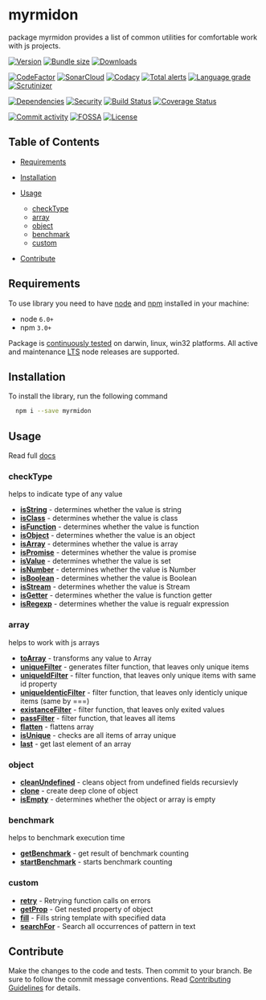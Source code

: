 # myrmidon

package myrmidon provides a list of common utilities for comfortable work with js projects.

[![Version][badge-vers]][npm]
[![Bundle size][npm-size-badge]][npm-size-url]
[![Downloads][npm-downloads-badge]][npm]

[![CodeFactor][codefactor-badge]][codefactor-url]
[![SonarCloud][sonarcloud-badge]][sonarcloud-url]
[![Codacy][codacy-badge]][codacy-url]
[![Total alerts][lgtm-alerts-badge]][lgtm-alerts-url]
[![Language grade][lgtm-lg-badge]][lgtm-lg-url]
[![Scrutinizer][scrutinizer-badge]][scrutinizer-url]

[![Dependencies][badge-deps]][npm]
[![Security][snyk-badge]][snyk-url]
[![Build Status][tests-badge]][tests-url]
[![Coverage Status][badge-coverage]][url-coverage]

[![Commit activity][commit-activity-badge]][github]
[![FOSSA][fossa-badge]][fossa-url]
[![License][badge-lic]][github]

## Table of Contents

-   [Requirements](#requirements)

-   [Installation](#installation)

-   [Usage](#usage)

    -   [checkType](#checktype)
    -   [array](#array)
    -   [object](#object)
    -   [benchmark](#benchmark)
    -   [custom](#custom)

-   [Contribute](#contribute)

## Requirements

To use library you need to have [node](https://nodejs.org) and [npm](https://www.npmjs.com) installed in your machine:

-   node `6.0+`
-   npm `3.0+`


Package is [continuously tested][appveyor-url] on darwin, linux, win32 platforms. All active and maintenance [LTS](https://nodejs.org/en/about/releases/) node releases are supported.
## Installation

To install the library, run the following command

```bash
  npm i --save myrmidon
```

## Usage

Read full [docs](https://myrmidonjs.readthedocs.io/en/latest/reference/)

### checkType

helps to indicate type of any value

-   [**isString**](https://myrmidonjs.readthedocs.io/en/latest/reference/#isstring) - determines whether the value is string
-   [**isClass**](https://myrmidonjs.readthedocs.io/en/latest/reference/#isclass) - determines whether the value is class
-   [**isFunction**](https://myrmidonjs.readthedocs.io/en/latest/reference/#isfunction) - determines whether the value is function
-   [**isObject**](https://myrmidonjs.readthedocs.io/en/latest/reference/#isobject) - determines whether the value is an object
-   [**isArray**](https://myrmidonjs.readthedocs.io/en/latest/reference/#isarray) - determines whether the value is array
-   [**isPromise**](https://myrmidonjs.readthedocs.io/en/latest/reference/#ispromise) - determines whether the value is promise
-   [**isValue**](https://myrmidonjs.readthedocs.io/en/latest/reference/#isvalue) - determines whether the value is set
-   [**isNumber**](https://myrmidonjs.readthedocs.io/en/latest/reference/#isnumber) - determines whether the value is Number
-   [**isBoolean**](https://myrmidonjs.readthedocs.io/en/latest/reference/#isboolean) - determines whether the value is Boolean
-   [**isStream**](https://myrmidonjs.readthedocs.io/en/latest/reference/#isstream) - determines whether the value is Stream
-   [**isGetter**](https://myrmidonjs.readthedocs.io/en/latest/reference/#isgetter) - determines whether the value is function getter
-   [**isRegexp**](https://myrmidonjs.readthedocs.io/en/latest/reference/#isregexp) - determines whether the value is regualr expression

### array

helps to work with js arrays

-   [**toArray**](https://myrmidonjs.readthedocs.io/en/latest/reference/#toarray) - transforms any value to Array
-   [**uniqueFilter**](https://myrmidonjs.readthedocs.io/en/latest/reference/#uniquefilter) - generates filter function, that leaves only unique items
-   [**uniqueIdFilter**](https://myrmidonjs.readthedocs.io/en/latest/reference/#uniqueidfilter) - filter function, that leaves only unique items with same id property
-   [**uniqueIdenticFilter**](https://myrmidonjs.readthedocs.io/en/latest/reference/#uniqueidenticfilter) - filter function, that leaves only identicly unique items (same by ===)
-   [**existanceFilter**](https://myrmidonjs.readthedocs.io/en/latest/reference/#existancefilter) - filter function, that leaves only exited values
-   [**passFilter**](https://myrmidonjs.readthedocs.io/en/latest/reference/#passfilter) - filter function, that leaves all items
-   [**flatten**](https://myrmidonjs.readthedocs.io/en/latest/reference/#flatten) - flattens array
-   [**isUnique**](https://myrmidonjs.readthedocs.io/en/latest/reference/#isunique) - checks are all items of array unique
-   [**last**](https://myrmidonjs.readthedocs.io/en/latest/reference/#last) - get last element of an array

### object

-   [**cleanUndefined**](https://myrmidonjs.readthedocs.io/en/latest/reference/#cleanundefined) - cleans object from undefined fields recursievly
-   [**clone**](https://myrmidonjs.readthedocs.io/en/latest/reference/#clone) - create deep clone of object
-   [**isEmpty**](https://myrmidonjs.readthedocs.io/en/latest/reference/#isempty) - determines whether the object or array is empty

### benchmark

helps to benchmark execution time

-   [**getBenchmark**](https://myrmidonjs.readthedocs.io/en/latest/reference/#getbenchmark) - get result of benchmark counting
-   [**startBenchmark**](https://myrmidonjs.readthedocs.io/en/latest/reference/#startbenchmark) - starts benchmark counting

### custom

-   [**retry**](https://myrmidonjs.readthedocs.io/en/latest/reference/#retry) - Retrying function calls on errors
-   [**getProp**](https://myrmidonjs.readthedocs.io/en/latest/reference/#getprop) - Get nested property of object
-   [**fill**](https://myrmidonjs.readthedocs.io/en/latest/reference/#fill) - Fills string template with specified data
-   [**searchFor**](https://myrmidonjs.readthedocs.io/en/latest/reference/#searchfor) - Search all occurrences of pattern in text

## Contribute

Make the changes to the code and tests. Then commit to your branch. Be sure to follow the commit message conventions. Read [Contributing Guidelines](.github/CONTRIBUTING.md) for details.

[npm]: https://www.npmjs.com/package/myrmidon
[github]: https://github.com/pustovitDmytro/myrmidon
[coveralls]: https://coveralls.io/github/pustovitDmytro/myrmidon?branch=master
[badge-deps]: https://img.shields.io/david/pustovitDmytro/myrmidon.svg
[badge-vuln]: https://img.shields.io/snyk/vulnerabilities/npm/myrmidon.svg?style=popout
[badge-vers]: https://img.shields.io/npm/v/myrmidon.svg
[badge-lic]: https://img.shields.io/github/license/pustovitDmytro/myrmidon.svg
[badge-coverage]: https://coveralls.io/repos/github/pustovitDmytro/myrmidon/badge.svg?branch=master
[url-coverage]: https://coveralls.io/github/pustovitDmytro/myrmidon?branch=master

[snyk-badge]: https://snyk-widget.herokuapp.com/badge/npm/myrmidon/badge.svg
[snyk-url]: https://snyk.io/advisor/npm-package/myrmidon

[tests-badge]: https://img.shields.io/circleci/build/github/pustovitDmytro/myrmidon
[tests-url]: https://app.circleci.com/pipelines/github/pustovitDmytro/myrmidon

[codefactor-badge]: https://www.codefactor.io/repository/github/pustovitdmytro/myrmidon/badge
[codefactor-url]: https://www.codefactor.io/repository/github/pustovitdmytro/myrmidon

[commit-activity-badge]: https://img.shields.io/github/commit-activity/m/pustovitDmytro/myrmidon

[scrutinizer-badge]: https://scrutinizer-ci.com/g/pustovitDmytro/myrmidon/badges/quality-score.png?b=master
[scrutinizer-url]: https://scrutinizer-ci.com/g/pustovitDmytro/myrmidon/?branch=master

[lgtm-lg-badge]: https://img.shields.io/lgtm/grade/javascript/g/pustovitDmytro/myrmidon.svg?logo=lgtm&logoWidth=18
[lgtm-lg-url]: https://lgtm.com/projects/g/pustovitDmytro/myrmidon/context:javascript

[lgtm-alerts-badge]: https://img.shields.io/lgtm/alerts/g/pustovitDmytro/myrmidon.svg?logo=lgtm&logoWidth=18
[lgtm-alerts-url]: https://lgtm.com/projects/g/pustovitDmytro/myrmidon/alerts/

[codacy-badge]: https://app.codacy.com/project/badge/Grade/8667aa23afaa4725854f098c4b5e8890
[codacy-url]: https://www.codacy.com/gh/pustovitDmytro/myrmidon/dashboard?utm_source=github.com&amp;utm_medium=referral&amp;utm_content=pustovitDmytro/myrmidon&amp;utm_campaign=Badge_Grade

[sonarcloud-badge]: https://sonarcloud.io/api/project_badges/measure?project=pustovitDmytro_myrmidon&metric=alert_status
[sonarcloud-url]: https://sonarcloud.io/dashboard?id=pustovitDmytro_myrmidon

[npm-downloads-badge]: https://img.shields.io/npm/dw/myrmidon
[npm-size-badge]: https://img.shields.io/bundlephobia/min/myrmidon
[npm-size-url]: https://bundlephobia.com/result?p=myrmidon

[appveyor-badge]: https://ci.appveyor.com/api/projects/status/voirgvgkn97pd1wq/branch/master?svg=true
[appveyor-url]: https://ci.appveyor.com/project/pustovitDmytro/myrmidon/branch/master

[fossa-badge]: https://app.fossa.com/api/projects/custom%2B24828%2F2Fmyrmidon.svg?type=shield
[fossa-url]: https://app.fossa.com/projects/custom%2B24828%2Fmyrmidon?ref=badge_shield
